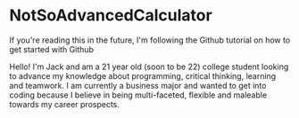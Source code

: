 # NotSoAdvancedCalculator
If you're reading this in the future, I'm following the Github tutorial on how to get started with Github

Hello! I'm Jack and am a 21 year old (soon to be 22) college student looking to advance my knowledge about programming, critical thinking, learning and teamwork. I am currently a business major and wanted to get into coding because I believe in being multi-faceted, flexible and maleable towards my career prospects. 

